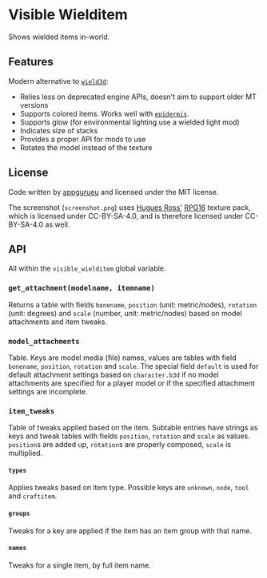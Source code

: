# Visible Wielditem

Shows wielded items in-world.

## Features

Modern alternative to [`wield3d`](https://github.com/stujones11/wield3d):

* Relies less on deprecated engine APIs, doesn't aim to support older MT versions
* Supports colored items. Works well with [`epidermis`](https://github.com/epidermis).
* Supports glow (for environmental lighting use a wielded light mod)
* Indicates size of stacks
* Provides a proper API for mods to use
* Rotates the model instead of the texture

## License

Code written by [appgurueu](https://github.com/appgurueu) and licensed under the MIT license.

The screenshot (`screenshot.png`) uses [Hugues Ross'](https://content.minetest.net/users/Hugues%20Ross/) [RPG16](https://content.minetest.net/packages/Hugues%20Ross/rpg16/) texture pack, which is licensed under CC-BY-SA-4.0, and is therefore licensed under CC-BY-SA-4.0 as well.


## API

All within the `visible_wielditem` global variable.

### `get_attachment(modelname, itemname)`

Returns a table with fields `bonename`, `position` (unit: metric/nodes), `rotation` (unit: degrees) and `scale` (number, unit: metric/nodes) based on model attachments and item tweaks.

### `model_attachments`

Table. Keys are model media (file) names, values are tables with field `bonename`, `position`, `rotation` and `scale`. The special field `default` is used for default attachment settings based on `character.b3d` if no model attachments are specified for a player model or if the specified attachment settings are incomplete.

### `item_tweaks`

Table of tweaks applied based on the item. Subtable entries have strings as keys and tweak tables with fields `position`, `rotation` and `scale` as values. `position`s are added up, `rotation`s are properly composed, `scale` is multiplied.

#### `types`

Applies tweaks based on item type. Possible keys are `unknown`, `node`, `tool` and `craftitem`.

#### `groups`

Tweaks for a key are applied if the item has an item group with that name.

#### `names`

Tweaks for a single item, by full item name.
